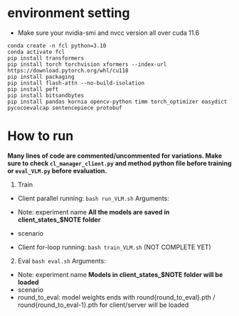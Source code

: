 # environment setting
- Make sure your nvidia-smi and nvcc version all over cuda 11.6
```
conda create -n fcl python=3.10
conda activate fcl
pip install transformers
pip install torch torchvision xformers --index-url https://download.pytorch.org/whl/cu118
pip install packaging
pip install flash-attn --no-build-isolation
pip install peft
pip install bitsandbytes
pip install pandas kornia opencv-python timm torch_optimizer easydict pycocoevalcap sentencepiece protobuf
```

# How to run
**Many lines of code are commented/uncommented for variations. Make sure to check `cl_manager_client.py` and method python file before training or `eval_VLM.py` before evaluation.**

1. Train
- Client parallel running: `bash run_VLM.sh`
Arguments:
- Note: experiment name **All the models are saved in client_states_$NOTE folder**
- scenario

- Client for-loop running: `bash train_VLM.sh` (NOT COMPLETE YET)

2. Eval
`bash eval.sh`
Arguments:
- Note: experiment name **Models in client_states_$NOTE folder will be loaded**
- scenario
- round_to_eval: model weights ends with round{round_to_eval}.pth / round{round_to_eval-1}.pth for client/server will be loaded
